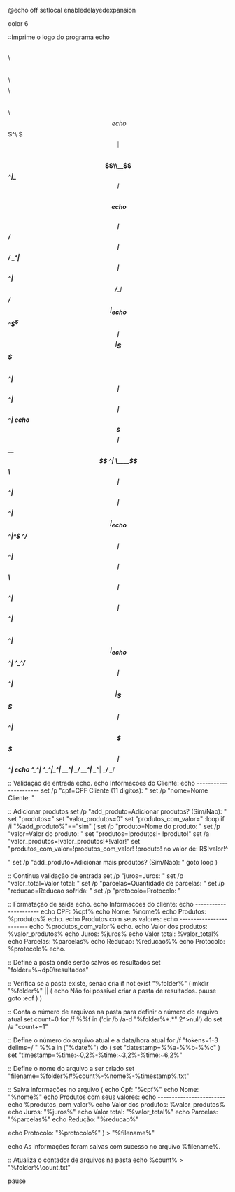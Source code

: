 
@echo off
setlocal enabledelayedexpansion

color 6

::Imprime o logo do programa
echo $$^\      $$\  $$$$$$\   $$$$$$\ $$$$$$$$\ $$$$$$\  $$$$$$\   $$$$$$\
echo $$$^\    $$$ ^|$$  __$$\ $$  __$$\\__$$  __^|\_$$  _^|$$  __$$\ $$  __$$\ 
echo $$$$^\  $$$$ ^|$$ /  $$ ^|$$ /  \__^|  $$ ^|     $$ ^|  $$ /  \__^|$$ /  $$ ^|
echo $$^\$$^\$$ $$ ^|$$$$$$$$ ^|\$$$$$$\    $$ ^|     $$ ^|  $$ ^|      $$ ^|  $$ ^|
echo $$ ^\$$$  $$ ^|$$  __$$ ^| \____$$\   $$ ^|     $$ ^|  $$ ^|      $$ ^|  $$ ^|
echo $$ ^|^\$  ^/$$ ^|$$ ^|  $$ ^|$$\   $$ ^|  $$ ^|     $$ ^|  $$ ^|  $$\ $$ ^|  $$ ^|
echo $$ ^| ^\_^/ $$ ^|$$ ^|  $$ ^|\$$$$$$  ^|  $$ ^|   $$$$$$\ \$$$$$$  ^| $$$$$$  ^|
echo ^\__^|     ^\__^|\__^|  \__^| \______/   \__^|   \______^| \______/  \______/ 



:: Validação de entrada
echo.
echo Informacoes do Cliente:
echo ----------------------
set /p "cpf=CPF Cliente (11 digitos): "
set /p "nome=Nome Cliente: "

:: Adicionar produtos
set /p "add_produto=Adicionar produtos? (Sim/Nao): "
set "produtos="
set "valor_produtos=0"
set "produtos_com_valor="
:loop
if /i "%add_produto%"=="sim" (
    set /p "produto=Nome do produto: "
    set /p "valor=Valor do produto: "
    set "produtos=!produtos!- !produto!"
    set /a "valor_produtos=!valor_produtos!+!valor!"
    set "produtos_com_valor=!produtos_com_valor! !produto! no valor de: R$!valor!^

"
    set /p "add_produto=Adicionar mais produtos? (Sim/Nao): "
    goto loop
)

:: Continua validação de entrada
set /p "juros=Juros: "
set /p "valor_total=Valor total: "
set /p "parcelas=Quantidade de parcelas: "
set /p "reducao=Reducao sofrida: "
set /p "protocolo=Protocolo: "

:: Formatação de saída
echo.
echo Informacoes do cliente:
echo ----------------------
echo CPF:         %cpf%
echo Nome:        %nome%
echo Produtos:    %produtos%
echo.
echo Produtos com seus valores:
echo ------------------------
echo %produtos_com_valor%
echo.
echo Valor dos produtos: %valor_produtos%
echo Juros:       %juros%
echo Valor total: %valor_total%
echo Parcelas:    %parcelas%
echo Reducao:     %reducao%%
echo Protocolo:   %protocolo%
echo.

:: Define a pasta onde serão salvos os resultados
set "folder=%~dp0\resultados"

:: Verifica se a pasta existe, senão cria
if not exist "%folder%" (
  mkdir "%folder%" || (
    echo Não foi possível criar a pasta de resultados.
    pause
    goto :eof
  )
)

:: Conta o número de arquivos na pasta para definir o número do arquivo atual
set count=0
for /f %%f in ('dir /b /a-d "%folder%\*.*" 2^>nul') do set /a "count+=1"

:: Define o número do arquivo atual e a data/hora atual
for /f "tokens=1-3 delims=/ " %%a in ("%date%") do (
  set "datestamp=%%a-%%b-%%c"
)
set "timestamp=%time:~0,2%-%time:~3,2%-%time:~6,2%"

:: Define o nome do arquivo a ser criado
set "filename=%folder%\#%count%-%nome%-%timestamp%.txt"

:: Salva informações no arquivo
(
  echo Cpf:         "%cpf%"
  echo Nome:        "%nome%"
  echo Produtos com seus valores:
  echo ------------------------
  echo %produtos_com_valor%
  echo Valor dos produtos: %valor_produtos%
  echo Juros:       "%juros%"
  echo Valor total: "%valor_total%"
  echo Parcelas:    "%parcelas%"
  echo Redução:     "%reducao%"
 

  echo Protocolo:   "%protocolo%"
) > "%filename%"

echo As informações foram salvas com sucesso no arquivo %filename%.

:: Atualiza o contador de arquivos na pasta
echo %count% > "%folder%\count.txt"

pause
